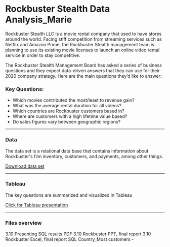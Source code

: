 # Rockbuster Stealth Data Analysis_Marie
Rockbuster Stealth LLC is a movie rental company that used to have stores around the world. Facing stiff competition from streaming services such as Netflix and Amazon Prime, the Rockbuster Stealth management team is planning to use its existing movie licenses to launch an online video rental service in order to stay competitive.

The Rockbuster Stealth Management Board has asked a series of business questions and they expect data-driven answers that they can use for their 2020 company strategy. Here are the main questions they’d like to answer:

### Key Questions:

- Which movies contributed the most/least to revenue gain?
- What was the average rental duration for all videos?
- Which countries are Rockbuster customers based in?
- Where are customers with a high lifetime value based?
- Do sales figures vary between geographic regions?

--------------------------------------------------------------------------------------------------------------------------------------------------------------------
### Data

The data set is a relational data base that contains information about Rockbuster's film inventory, customers, and payments, among other things.

[Download data set](http://www.postgresqltutorial.com/wp-content/uploads/2019/05/dvdrental.zip)

--------------------------------------------------------------------------------------------------------------------------------------------------------------------
### Tableau

The key questions are summarized and visualized in Tableau

[Click for Tableau presentation](https://public.tableau.com/app/profile/marie.jacobsson/viz/shared/PS6GBJ74P)

--------------------------------------------------------------------------------------------------------------------------------------------------------------------
### Files overview

3.10 Presenting SQL results PDF
3.10 Rockbuster PPT, final report
3.10 Rockbuster Excel, final report
SQL Country_Most customers - 


